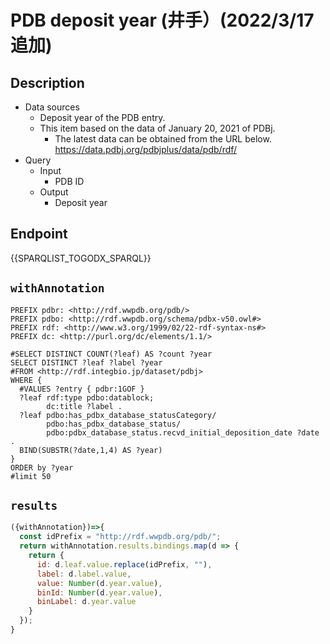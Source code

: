 # PDB deposit year (井手）(2022/3/17追加)

## Description

- Data sources
    - Deposit year of the PDB entry.
    - This item based on the data of January 20, 2021 of PDBj. 
        - The latest data can be obtained from the URL below. https://data.pdbj.org/pdbjplus/data/pdb/rdf/
- Query
    - Input
        - PDB ID
    - Output
        - Deposit year

## Endpoint

{{SPARQLIST_TOGODX_SPARQL}}

## `withAnnotation`

```sparql
PREFIX pdbr: <http://rdf.wwpdb.org/pdb/>
PREFIX pdbo: <http://rdf.wwpdb.org/schema/pdbx-v50.owl#>
PREFIX rdf: <http://www.w3.org/1999/02/22-rdf-syntax-ns#>
PREFIX dc: <http://purl.org/dc/elements/1.1/>

#SELECT DISTINCT COUNT(?leaf) AS ?count ?year
SELECT DISTINCT ?leaf ?label ?year
#FROM <http://rdf.integbio.jp/dataset/pdbj>
WHERE {
  #VALUES ?entry { pdbr:1GOF }
  ?leaf rdf:type pdbo:datablock;
        dc:title ?label .
  ?leaf pdbo:has_pdbx_database_statusCategory/
        pdbo:has_pdbx_database_status/
        pdbo:pdbx_database_status.recvd_initial_deposition_date ?date .
  BIND(SUBSTR(?date,1,4) AS ?year)
}
ORDER by ?year
#limit 50

```

## `results`

```javascript
({withAnnotation})=>{
  const idPrefix = "http://rdf.wwpdb.org/pdb/";
  return withAnnotation.results.bindings.map(d => {
    return {
      id: d.leaf.value.replace(idPrefix, ""),
      label: d.label.value,
      value: Number(d.year.value),
      binId: Number(d.year.value),
      binLabel: d.year.value
    }
  });
}
```
